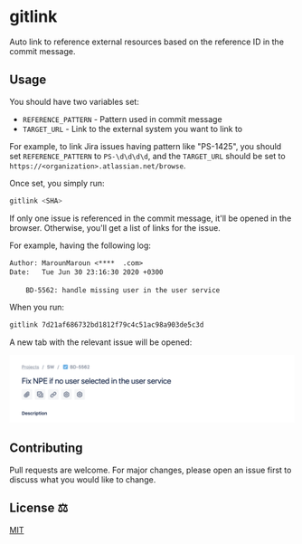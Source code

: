 # gitlink

Auto link to reference external resources based on the reference ID in the commit message.

## Usage

You should have two variables set:

* `REFERENCE_PATTERN` - Pattern used in commit message
* `TARGET_URL` - Link to the external system you want to link to

For example, to link Jira issues having pattern like "PS-1425", you should set `REFERENCE_PATTERN` to `PS-\d\d\d\d`, and the `TARGET_URL` should be set to `https://<organization>.atlassian.net/browse`.

Once set, you simply run:

```bash
gitlink <SHA>
```

If only one issue is referenced in the commit message, it'll be opened in the browser. Otherwise, you'll get a list of links for the issue.

For example, having the following log:


```
Author: MarounMaroun <****  .com>
Date:   Tue Jun 30 23:16:30 2020 +0300

    BD-5562: handle missing user in the user service
```

When you run:

```bash
gitlink 7d21af686732bd1812f79c4c51ac98a903de5c3d
```

A new tab with the relevant issue will be opened:

![board](.meta/board.png)

## Contributing

Pull requests are welcome. For major changes, please open an issue first to discuss what you would like to change.

## License ⚖️
[MIT](https://choosealicense.com/licenses/mit/)
